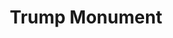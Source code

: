 ---
pid: MP177
title: Trump Monument
location_transcription: next to Rizzo's Statue
zipcode: '19121'
outside_phl: 
neighborhood: Brewerytown
age: '68'
age_range: 60-69
instagram: 
image_file_name: MP_177.jpg
proposal_transcription: Dig a deep hole
topic: Politics
topic_summary: '0'
type: Space
keywords_other: 
credit: Thomas Robertson
image_labels: 
twitter: 
facebook: 
permalink: "/monuments/mp177/"
layout: item-page
---